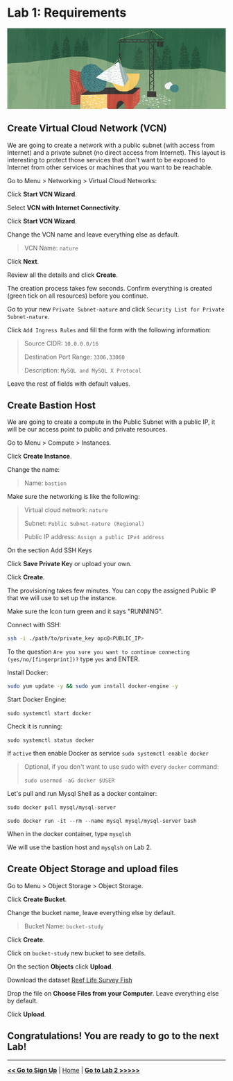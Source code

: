 # Lab 1: Requirements

![Requirements](./images/requirements.png)

## Create Virtual Cloud Network (VCN)

We are going to create a network with a public subnet (with access from Internet) and a private subnet (no direct access from Internet). This layout is interesting to protect those services that don't want to be exposed to Internet from other services or machines that you want to be reachable.

Go to Menu > Networking > Virtual Cloud Networks:

Click **Start VCN Wizard**.

Select **VCN with Internet Connectivity**.

Click **Start VCN Wizard**.

Change the VCN name and leave everything else as default.

> VCN Name: `nature`

Click **Next**.

Review all the details and click **Create**.

The creation process takes few seconds. Confirm everything is created (green tick on all resources) before you continue.

Go to your new `Private Subnet-nature` and click `Security List for Private Subnet-nature`.

Click `Add Ingress Rules` and fill the form with the following information:

> Source CIDR: `10.0.0.0/16`
> 
> Destination Port Range: `3306,33060`
> 
> Description: `MySQL and MySQL X Protocol`

Leave the rest of fields with default values.

## Create Bastion Host

We are going to create a compute in the Public Subnet with a public IP, it will be our access point to public and private resources.

Go to Menu > Compute > Instances.

Click **Create Instance**.

Change the name:

> Name: `bastion`

Make sure the networking is like the following:

> Virtual cloud network: `nature`
>
> Subnet: `Public Subnet-nature (Regional)`
>
> Public IP address: `Assign a public IPv4 address`

On the section Add SSH Keys

Click **Save Private Ke**y or upload your own.

Click **Create**.

The provisioning takes few minutes. You can copy the assigned Public IP that we will use to set up the instance.

Make sure the Icon turn green and it says "RUNNING".

Connect with SSH:

```bash
ssh -i ./path/to/private_key opc@<PUBLIC_IP>
```

To the question `Are you sure you want to continue connecting (yes/no/[fingerprint])?` type `yes` and ENTER.

Install Docker:

```bash
sudo yum update -y && sudo yum install docker-engine -y
```

Start Docker Engine:

`sudo systemctl start docker`

Check it is running:

`sudo systemctl status docker`

If `active` then enable Docker as service 
`sudo systemctl enable docker`

> Optional, if you don't want to use sudo with every `docker` command:
>
> `sudo usermod -aG docker $USER`

Let's pull and run Mysql Shell as a docker container:

`sudo docker pull mysql/mysql-server`

`sudo docker run -it --rm --name mysql mysql/mysql-server bash`

When in the docker container, type `mysqlsh`

We will use the bastion host and `mysqlsh` on Lab 2.

## Create Object Storage and upload files

Go to Menu > Object Storage > Object Storage.

Click **Create Bucket**.

Change the bucket name, leave everything else by default.

> Bucket Name: `bucket-study`

Click **Create**.

Click on `bucket-study` new bucket to see details.

On the section **Objects** click **Upload**.

Download the dataset [Reef Life Survey Fish](./files/reef_life_survey_fish.csv)

Drop the file on **Choose Files from your Computer**. Leave everything else by default.

Click **Upload**.

## Congratulations! You are ready to go to the next Lab!

---

[**<< Go to Sign Up**](../lab0/README.md) | [Home](../README.md) | [**Go to Lab 2 >>>>>**](../lab2/README.md)